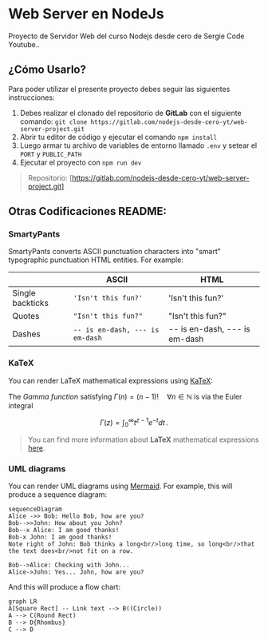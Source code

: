 # Web Server en NodeJs
Proyecto de Servidor Web del curso Nodejs desde cero de Sergie Code Youtube..


## ¿Cómo Usarlo?

Para poder utilizar el presente proyecto debes seguir las siguientes instrucciones:
1. Debes realizar el clonado del repositorio de **GitLab** con el siguiente comando:
 `git clone https://gitlab.com/nodejs-desde-cero-yt/web-server-project.git`
2. Abrir tu editor de código y ejecutar el comando `npm install`
3. Luego armar tu archivo de variables de entorno llamado `.env` y setear el `PORT` y `PUBLIC_PATH`
4. Ejecutar el proyecto con `npm run dev`
>Repositorio: [https://gitlab.com/nodejs-desde-cero-yt/web-server-project.git]

## Otras Codificaciones README:
### SmartyPants

SmartyPants converts ASCII punctuation characters into "smart" typographic punctuation HTML entities. For example:

|                |ASCII                          |HTML                         |
|----------------|-------------------------------|-----------------------------|
|Single backticks|`'Isn't this fun?'`            |'Isn't this fun?'            |
|Quotes          |`"Isn't this fun?"`            |"Isn't this fun?"            |
|Dashes          |`-- is en-dash, --- is em-dash`|-- is en-dash, --- is em-dash|


### KaTeX

You can render LaTeX mathematical expressions using [KaTeX](https://khan.github.io/KaTeX/):

The *Gamma function* satisfying $\Gamma(n) = (n-1)!\quad\forall n\in\mathbb N$ is via the Euler integral

$$
\Gamma(z) = \int_0^\infty t^{z-1}e^{-t}dt\,.
$$

> You can find more information about **LaTeX** mathematical expressions [here](http://meta.math.stackexchange.com/questions/5020/mathjax-basic-tutorial-and-quick-reference).


### UML diagrams

You can render UML diagrams using [Mermaid](https://mermaidjs.github.io/). For example, this will produce a sequence diagram:

```mermaid
sequenceDiagram
Alice ->> Bob: Hello Bob, how are you?
Bob-->>John: How about you John?
Bob--x Alice: I am good thanks!
Bob-x John: I am good thanks!
Note right of John: Bob thinks a long<br/>long time, so long<br/>that the text does<br/>not fit on a row.

Bob-->Alice: Checking with John...
Alice->John: Yes... John, how are you?
```

And this will produce a flow chart:

```mermaid
graph LR
A[Square Rect] -- Link text --> B((Circle))
A --> C(Round Rect)
B --> D{Rhombus}
C --> D
```